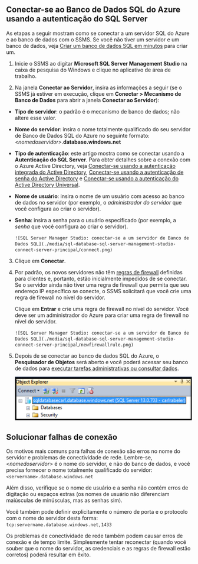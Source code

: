 

## Conectar-se ao Banco de Dados SQL do Azure usando a autenticação do SQL Server

As etapas a seguir mostram como se conectar a um servidor SQL do Azure e ao banco de dados com o SSMS. Se você não tiver um servidor e um banco de dados, veja [Criar um banco de dados SQL em minutos](../articles/sql-database/sql-database-get-started.md) para criar um.


1. Inicie o SSMS ao digitar **Microsoft SQL Server Management Studio** na caixa de pesquisa do Windows e clique no aplicativo de área de trabalho.

2. Na janela **Conectar ao Servidor**, insira as informações a seguir (se o SSMS já estiver em execução, clique em **Conectar > Mecanismo de Banco de Dados** para abrir a janela **Conectar ao Servidor**):

 - **Tipo de servidor**: o padrão é o mecanismo de banco de dados; não altere esse valor.
 - **Nome do servidor**: insira o nome totalmente qualificado do seu servidor de Banco de Dados SQL do Azure no seguinte formato: *&lt;nomedoservidor>*.**database.windows.net**
 - **Tipo de autenticação**: este artigo mostra como se conectar usando a **Autenticação do SQL Server**. Para obter detalhes sobre a conexão com o Azure Active Directory, veja [Conectar-se usando a autenticação integrada do Active Directory](../articles/sql-database/sql-database-aad-authentication.md#connect-using-active-directory-integrated-authentication), [Conectar-se usando a autenticação de senha do Active Directory](../articles/sql-database/sql-database-aad-authentication.md#connect-using-active-directory-password-authentication) e [Conectar-se usando a autenticação do Active Directory Universal](../articles/sql-database/sql-database-ssms-mfa-authentication.md).
 - **Nome de usuário**: insira o nome de um usuário com acesso ao banco de dados no servidor (por exemplo, o *administrador do servidor* que você configura ao criar o servidor).
 - **Senha**: insira a senha para o usuário especificado (por exemplo, a *senha* que você configura ao criar o servidor).
   
       ![SQL Server Manager Studio: conectar-se a um servidor de Banco de Dados SQL](./media/sql-database-sql-server-management-studio-connect-server-principal/connect.png)

3. Clique em **Conectar**.
 
4. Por padrão, os novos servidores não têm [regras de firewall](../articles/sql-database/sql-database-firewall-configure.md) definidas para clientes e, portanto, estão inicialmente impedidos de se conectar. Se o servidor ainda não tiver uma regra de firewall que permita que seu endereço IP específico se conecte, o SSMS solicitará que você crie uma regra de firewall no nível do servidor.

    Clique em **Entrar** e crie uma regra de firewall no nível do servidor. Você deve ser um administrador do Azure para criar uma regra de firewall no nível do servidor.
 
       ![SQL Server Manager Studio: conectar-se a um servidor de Banco de Dados SQL](./media/sql-database-sql-server-management-studio-connect-server-principal/newfirewallrule.png)
 

5. Depois de se conectar ao banco de dados SQL do Azure, o **Pesquisador de Objetos** será aberto e você poderá acessar seu banco de dados para [executar tarefas administrativas ou consultar dados](../articles/sql-database/sql-database-manage-azure-ssms.md).
 
     ![novo firewall no nível do servidor](./media/sql-database-sql-server-management-studio-connect-server-principal/connect-server-principal-5.png)
 
     
## Solucionar falhas de conexão

Os motivos mais comuns para falhas de conexão são erros no nome do servidor e problemas de conectividade de rede. Lembre-se, <*nomedoservidor*> é o nome do servidor, e não do banco de dados, e você precisa fornecer o nome totalmente qualificado do servidor: `<servername>.database.windows.net`

Além disso, verifique se o nome de usuário e a senha não contém erros de digitação ou espaços extras (os nomes de usuário não diferenciam maiúsculas de minúsculas, mas as senhas sim).

Você também pode definir explicitamente o número de porta e o protocolo com o nome do servidor desta forma: `tcp:servername.database.windows.net,1433`

Os problemas de conectividade de rede também podem causar erros de conexão e de tempo limite. Simplesmente tentar reconectar (quando você souber que o nome do servidor, as credenciais e as regras de firewall estão corretos) poderá resultar em êxito.

<!---HONumber=AcomDC_0824_2016-->
